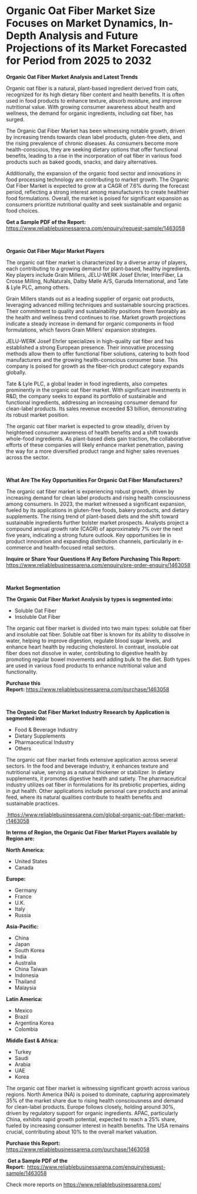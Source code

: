 <p><h1>Organic Oat Fiber Market Size Focuses on Market Dynamics, In-Depth Analysis and Future Projections of its Market Forecasted for Period from 2025 to 2032</h1></p><p><strong>Organic Oat Fiber Market Analysis and Latest Trends</strong></p>
<p><p>Organic oat fiber is a natural, plant-based ingredient derived from oats, recognized for its high dietary fiber content and health benefits. It is often used in food products to enhance texture, absorb moisture, and improve nutritional value. With growing consumer awareness about health and wellness, the demand for organic ingredients, including oat fiber, has surged.</p><p>The Organic Oat Fiber Market has been witnessing notable growth, driven by increasing trends towards clean label products, gluten-free diets, and the rising prevalence of chronic diseases. As consumers become more health-conscious, they are seeking dietary options that offer functional benefits, leading to a rise in the incorporation of oat fiber in various food products such as baked goods, snacks, and dairy alternatives.</p><p>Additionally, the expansion of the organic food sector and innovations in food processing technology are contributing to market growth. The Organic Oat Fiber Market is expected to grow at a CAGR of 7.6% during the forecast period, reflecting a strong interest among manufacturers to create healthier food formulations. Overall, the market is poised for significant expansion as consumers prioritize nutritional quality and seek sustainable and organic food choices.</p></p>
<p><strong>Get a Sample PDF of the Report:&nbsp;</strong> <a href="https://www.reliablebusinessarena.com/enquiry/request-sample/1463058?utm_campaign=3212&utm_medium=2&utm_source=Github&utm_content=ia&utm_term=07042025&utm_id=organic-oat-fiber">https://www.reliablebusinessarena.com/enquiry/request-sample/1463058</a></p>
<p>&nbsp;</p>
<p><strong>Organic Oat Fiber Major Market Players</strong></p>
<p><p>The organic oat fiber market is characterized by a diverse array of players, each contributing to a growing demand for plant-based, healthy ingredients. Key players include Grain Millers, JELU-WERK Josef Ehrler, InterFiber, La Crosse Milling, NuNaturals, Dalby Mølle A/S, Garuda International, and Tate & Lyle PLC, among others.</p><p>Grain Millers stands out as a leading supplier of organic oat products, leveraging advanced milling techniques and sustainable sourcing practices. Their commitment to quality and sustainability positions them favorably as the health and wellness trend continues to rise. Market growth projections indicate a steady increase in demand for organic components in food formulations, which favors Grain Millers' expansion strategies.</p><p>JELU-WERK Josef Ehrler specializes in high-quality oat fiber and has established a strong European presence. Their innovative processing methods allow them to offer functional fiber solutions, catering to both food manufacturers and the growing health-conscious consumer base. This company is poised for growth as the fiber-rich product category expands globally.</p><p>Tate & Lyle PLC, a global leader in food ingredients, also competes prominently in the organic oat fiber market. With significant investments in R&D, the company seeks to expand its portfolio of sustainable and functional ingredients, addressing an increasing consumer demand for clean-label products. Its sales revenue exceeded $3 billion, demonstrating its robust market position.</p><p>The organic oat fiber market is expected to grow steadily, driven by heightened consumer awareness of health benefits and a shift towards whole-food ingredients. As plant-based diets gain traction, the collaborative efforts of these companies will likely enhance market penetration, paving the way for a more diversified product range and higher sales revenues across the sector.</p></p>
<p>&nbsp;</p>
<p><strong>What Are The Key Opportunities For Organic Oat Fiber Manufacturers?</strong></p>
<p><p>The organic oat fiber market is experiencing robust growth, driven by increasing demand for clean label products and rising health consciousness among consumers. In 2023, the market witnessed a significant expansion, fueled by its applications in gluten-free foods, bakery products, and dietary supplements. The rising trend of plant-based diets and the shift toward sustainable ingredients further bolster market prospects. Analysts project a compound annual growth rate (CAGR) of approximately 7% over the next five years, indicating a strong future outlook. Key opportunities lie in product innovation and expanding distribution channels, particularly in e-commerce and health-focused retail sectors.</p></p>
<p><strong>Inquire or Share Your Questions If Any Before Purchasing This Report:</strong> <a href="https://www.reliablebusinessarena.com/enquiry/pre-order-enquiry/1463058?utm_campaign=3212&utm_medium=2&utm_source=Github&utm_content=ia&utm_term=07042025&utm_id=organic-oat-fiber">https://www.reliablebusinessarena.com/enquiry/pre-order-enquiry/1463058</a></p>
<p>&nbsp;</p>
<p><strong>Market Segmentation</strong></p>
<p><strong>The Organic Oat Fiber Market Analysis by types is segmented into:</strong></p>
<p><ul><li>Soluble Oat Fiber</li><li>Insoluble Oat Fiber</li></ul></p>
<p><p>The organic oat fiber market is divided into two main types: soluble oat fiber and insoluble oat fiber. Soluble oat fiber is known for its ability to dissolve in water, helping to improve digestion, regulate blood sugar levels, and enhance heart health by reducing cholesterol. In contrast, insoluble oat fiber does not dissolve in water, contributing to digestive health by promoting regular bowel movements and adding bulk to the diet. Both types are used in various food products to enhance nutritional value and functionality.</p></p>
<p><strong>Purchase this Report:&nbsp;</strong><a href="https://www.reliablebusinessarena.com/purchase/1463058?utm_campaign=3212&utm_medium=2&utm_source=Github&utm_content=ia&utm_term=07042025&utm_id=organic-oat-fiber">https://www.reliablebusinessarena.com/purchase/1463058</a></p>
<p>&nbsp;</p>
<p><strong>The Organic Oat Fiber Market Industry Research by Application is segmented into:</strong></p>
<p><ul><li>Food & Beverage Industry</li><li>Dietary Supplements</li><li>Pharmaceutical Industry</li><li>Others</li></ul></p>
<p><p>The organic oat fiber market finds extensive application across several sectors. In the food and beverage industry, it enhances texture and nutritional value, serving as a natural thickener or stabilizer. In dietary supplements, it promotes digestive health and satiety. The pharmaceutical industry utilizes oat fiber in formulations for its prebiotic properties, aiding in gut health. Other applications include personal care products and animal feed, where its natural qualities contribute to health benefits and sustainable practices.</p></p>
<p><a href="https://www.reliablebusinessarena.com/global-organic-oat-fiber-market-r1463058?utm_campaign=3212&utm_medium=2&utm_source=Github&utm_content=ia&utm_term=07042025&utm_id=organic-oat-fiber">&nbsp;https://www.reliablebusinessarena.com/global-organic-oat-fiber-market-r1463058</a></p>
<p><strong>In terms of Region, the Organic Oat Fiber Market Players available by Region are:</strong></p>
<p>
    <p> <strong> North America: </strong>
        <ul>
            <li>United States</li>
            <li>Canada</li>
        </ul>
        </p> 
    <p> <strong> Europe: </strong>
        <ul>
            <li>Germany</li>
            <li>France</li>
            <li>U.K.</li>
            <li>Italy</li>
            <li>Russia</li>
        </ul>
        </p> 
    <p> <strong> Asia-Pacific: </strong>
        <ul>
            <li>China</li>
            <li>Japan</li>
            <li>South Korea</li>
            <li>India</li>
            <li>Australia</li>
            <li>China Taiwan</li>
            <li>Indonesia</li>
            <li>Thailand</li>
            <li>Malaysia</li>
        </ul>
        </p> 
    <p> <strong> Latin America: </strong>
        <ul>
            <li>Mexico</li>
            <li>Brazil</li>
            <li>Argentina Korea</li>
            <li>Colombia</li>
        </ul>
        </p> 
    <p> <strong> Middle East & Africa: </strong>
        <ul>
            <li>Turkey</li>
            <li>Saudi</li>
            <li>Arabia</li>
            <li>UAE</li>
            <li>Korea</li>
        </ul>
    </p>
    </p>
<p><p>The organic oat fiber market is witnessing significant growth across various regions. North America (NA) is poised to dominate, capturing approximately 35% of the market share due to rising health consciousness and demand for clean-label products. Europe follows closely, holding around 30%, driven by regulatory support for organic ingredients. APAC, particularly China, exhibits rapid growth potential, expected to reach a 25% share, fueled by increasing consumer interest in health benefits. The USA remains crucial, contributing about 10% to the overall market valuation.</p></p>
<p><strong>Purchase this Report: </strong><a href="https://www.reliablebusinessarena.com/purchase/1463058?utm_campaign=3212&utm_medium=2&utm_source=Github&utm_content=ia&utm_term=07042025&utm_id=organic-oat-fiber">https://www.reliablebusinessarena.com/purchase/1463058</a></p>
<p>&nbsp;<strong>Get a Sample PDF of the Report:&nbsp;&nbsp;</strong><a href="https://www.reliablebusinessarena.com/enquiry/request-sample/1463058?utm_campaign=3212&utm_medium=2&utm_source=Github&utm_content=ia&utm_term=07042025&utm_id=organic-oat-fiber">https://www.reliablebusinessarena.com/enquiry/request-sample/1463058</a></p>
<p><strong></strong></p>
<p>Check more reports on <a href="https://www.reliablebusinessarena.com/?utm_campaign=3212&utm_medium=2&utm_source=Github&utm_content=ia&utm_term=07042025&utm_id=organic-oat-fiber">https://www.reliablebusinessarena.com/</a></p>